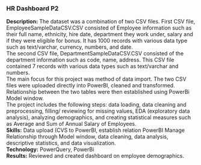 ### HR Dashboard P2

**Description:** The dataset was a combination of two CSV files. 
First CSV file, EmployeeSampleDataCSV.CSV consisted of Employee information such as their full name, ethnicity, hire date, department they work under, salary and if they were eligible for bonus. It has 1000 records with various data type such as text/varchar, currency, numbers, and date.     
The second CSV file, DepartmentSampleDataCSV.CSV consisted of the department information such as code, name, address. This CSV file contained 7 records with various data types such as text/varchar and numbers.     
The main focus for this project was method of data import. The two CSV files were uploaded directly into PowerBI, cleaned and transformed. Relationship between the two tables were then established using PowerBi Model window.  
The project includes the following steps: data loading, data cleaning and preprocessing, filling/ reviewing for missing values, EDA (exploratory data analysis), analyzing demographics, and creating statistical measures such as Average and Sum of Annual Salary of Employees.   
**Skills:** Data upload (CVS to PowerBI, establish relation PowerBI Manage Relationship through Model window, data cleaning, data analysis, descriptive statistics, and data visualization.  
**Technology:** PowerQuery, PowerBi  
**Results:** Reviewed and created dashboard on employee demographics.
